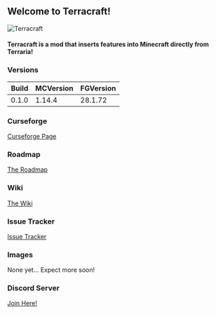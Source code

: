 
## Welcome to Terracraft!
![Terracraft](https://github.com/SimplyCmd/Terracraft/blob/master/main/resources/terracraft_logo.png)

#### Terracraft is a mod that inserts features into Minecraft directly from Terraria!

### Versions

| Build     | MCVersion | FGVersion |
| ---       | ---       | ---       |
| 0.1.0     | 1.14.4    | 28.1.72   |

### Curseforge

[Curseforge Page](https://www.curseforge.com/minecraft/mc-mods/terracraftrewrite)  

### Roadmap

[The Roadmap](https://trello.com/b/HQ1gOyXJ/terracraft)  

### Wiki

[The Wiki](https://github.com/hypercubemc-github/Modern-Minecraft-Decompiler/wiki)

### Issue Tracker

[Issue Tracker](https://github.com/SimplyCmd/Terracraft/issues)  

### Images

None yet... Expect more soon!

### Discord Server

[Join Here!](https://discord.gg/Yb6z22c)  
